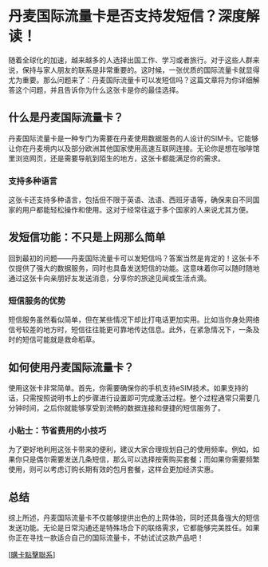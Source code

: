 # 丹麦国际流量卡是否支持发短信？深度解读！

随着全球化的加速，越来越多的人选择出国工作、学习或者旅行。对于这些人群来说，保持与家人朋友的联系是非常重要的。这时候，一张优质的国际流量卡就显得尤为重要。那么问题来了：丹麦国际流量卡可以发短信吗？这篇文章将为你详细解答这个问题，并且告诉你为什么这张卡是你的最佳选择。

## 什么是丹麦国际流量卡？

丹麦国际流量卡是一种专门为需要在丹麦使用数据服务的人设计的SIM卡。它能够让你在丹麦境内以及部分欧洲其他国家使用高速互联网连接。无论你是想在咖啡馆里浏览网页，还是需要导航到陌生的地方，这张卡都能满足你的需求。

### 支持多种语言

这张卡还支持多种语言，包括但不限于英语、法语、西班牙语等，确保来自不同国家的用户都能轻松操作和使用。这对于经常往返于多个国家的人来说尤其方便。

## 发短信功能：不只是上网那么简单

回到最初的问题——丹麦国际流量卡可以发短信吗？答案当然是肯定的！这张卡不仅提供了强大的数据服务，同时也具备发送短信的功能。这意味着你可以随时随地通过这张卡向亲朋好友发送消息，分享你的旅途见闻或生活点滴。

### 短信服务的优势

短信服务虽然看似简单，但在某些情况下却比打电话更加实用。比如当你身处网络信号较差的地方时，短信往往能更可靠地传达信息。此外，在紧急情况下，一条及时的短信可能就是救命稻草。

## 如何使用丹麦国际流量卡？

使用这张卡非常简单。首先，你需要确保你的手机支持eSIM技术。如果支持的话，只需按照说明书上的步骤进行设置即可完成激活过程。整个过程通常只需要几分钟时间，之后你就能够享受到流畅的数据连接和便捷的短信服务了。

### 小贴士：节省费用的小技巧

为了更好地利用这张卡带来的便利，建议大家合理规划自己的使用频率。例如，如果你只是偶尔需要发送几条短信，那么可以选择按需购买套餐；而如果你需要频繁使用，则可以考虑订购长期有效的包月套餐，这样会更加经济实惠。

## 总结

综上所述，丹麦国际流量卡不仅能够提供出色的上网体验，同时还具备强大的短信发送功能。无论是日常沟通还是特殊场合下的联络需求，它都能够完美胜任。如果你正在寻找一款适合自己的国际流量卡，不妨试试这款产品吧！

[[購卡點擊聯系](https://t.me/s/esim1088)]